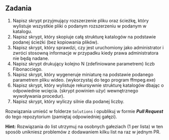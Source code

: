 ## Zadania
1. Napisz skrypt przyjmujący rozszerzenie pliku oraz ścieżkę, który wylistuje wszystkie pliki o podanym rozszerzeniu w podanym w katalogu.
2. Napisz skrypt, który skopiuje całą strukturę katalogów na podstawie podanej ścieżki (bez kopiowania plików).
3. Napisz skrypt, który sprawdzi, czy jest uruchomiony jako administrator i zwróci stosowną informacje w przypadku kiedy prawa administratora nie będą nadane.
4. Napisz skrypt drukujący kolejno N (zdefiniowane parametrem) liczb Fibonacciego.
5. Napisz skrypt, który wygeneruje miniaturę na podstawie podanego parametrem pliku wideo. (wykorzystaj do tego program ffmpeg.exe)
6. Napisz skrypt, który wylistuje rekursywnie strukturę katalogów dbając o odpowiednie wcięcia. (skrypt powinien użyć wewnętrznego wywoływania procedur).
7. Napisz skrypt, który wyliczy silnie dla podanej liczby.


Rozwiązania umieść w folderze `Solutions` i opublikuj w formie ***Pull Request*** do tego repozytorium (pamiętaj odpowiedniej gałęzi).

**Hint:** Rozwiązania do list utrzymuj na osobnych gałeziach (1 per lista) w ten sposób unikniesz problemów z dodawaniem kilku list na raz w jednym PR.